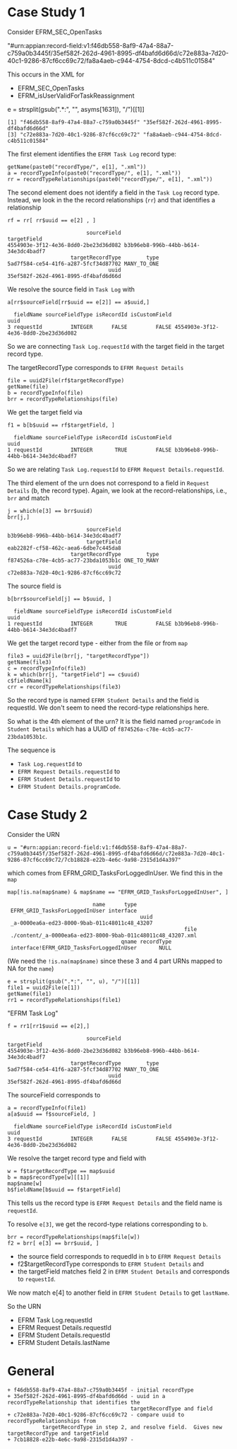 # Case Study 1
Consider EFRM_SEC_OpenTasks

"#urn:appian:record-field:v1:f46db558-8af9-47a4-88a7-c759a0b3445f/35ef582f-262d-4961-8995-df4bafd6d66d/c72e883a-7d20-40c1-9286-87cf6cc69c72/fa8a4aeb-c944-4754-8dcd-c4b511c01584" 


This occurs in the XML for 
+ EFRM_SEC_OpenTasks 
+ EFRM_isUserValidForTaskReassignment 


e = strsplit(gsub(".*:", "", asyms[1631]), "/")[[1]]
```
[1] "f46db558-8af9-47a4-88a7-c759a0b3445f" "35ef582f-262d-4961-8995-df4bafd6d66d"
[3] "c72e883a-7d20-40c1-9286-87cf6cc69c72" "fa8a4aeb-c944-4754-8dcd-c4b511c01584"
```

The first element identifies the `EFRM Task Log` record type:
```
getName(paste0("recordType/", e[1], ".xml"))
a = recordTypeInfo(paste0("recordType/", e[1], ".xml"))
rr = recordTypeRelationships(paste0("recordType/", e[1], ".xml"))
```

The second element does not identify a field in the `Task Log` record type.
Instead, we look in the the record relationships (`rr`) and that identifies a relationship
```
rf = rr[ rr$uuid == e[2] , ]
```
```
                         sourceField                          targetField
4554903e-3f12-4e36-8dd0-2be23d36d082 b3b96eb8-996b-44bb-b614-34e3dc4badf7
                    targetRecordType        type
5ad7f584-ce54-41f6-a287-5fcf34d87702 MANY_TO_ONE
                                uuid
35ef582f-262d-4961-8995-df4bafd6d66d
```

We resolve the source field in `Task Log` with 
```
a[rr$sourceField[rr$uuid == e[2]] == a$uuid,]
```
```
  fieldName sourceFieldType isRecordId isCustomField                                 uuid
3 requestId         INTEGER      FALSE         FALSE 4554903e-3f12-4e36-8dd0-2be23d36d082
```

So we are connecting `Task Log.requestId` with the target field in the target record type.


The targetRecordType corresponds to `EFRM Request Details`
```
file = uuid2File(rf$targetRecordType)
getName(file)
b = recordTypeInfo(file)
brr = recordTypeRelationships(file)
```
We get the target field via
```
f1 = b[b$uuid == rf$targetField, ]
```
```
  fieldName sourceFieldType isRecordId isCustomField                                 uuid
1 requestId         INTEGER       TRUE         FALSE b3b96eb8-996b-44bb-b614-34e3dc4badf7
```

So we are relating `Task Log.requestId` to `EFRM Request Details.requestId`.


The third element of the urn does not correspond to a field in `Request Details` (b, the record
type).  Again, we look at the record-relationships, i.e., `brr` and 
match 
```
j = which(e[3] == brr$uuid)
brr[j,]
```
```
                         sourceField
b3b96eb8-996b-44bb-b614-34e3dc4badf7
                         targetField
eab2282f-cf58-462c-aea6-6dbe7c445da8
                    targetRecordType        type
f874526a-c78e-4cb5-ac77-23bda1053b1c ONE_TO_MANY
                                uuid
c72e883a-7d20-40c1-9286-87cf6cc69c72
```

The source field is
```
b[brr$sourceField[j] == b$uuid, ]
```
```
  fieldName sourceFieldType isRecordId isCustomField                                 uuid
1 requestId         INTEGER       TRUE         FALSE b3b96eb8-996b-44bb-b614-34e3dc4badf7
```


We get the target record type - either from the file or from `map`
```
file3 = uuid2File(brr[j, "targetRecordType"])
getName(file3)
c = recordTypeInfo(file3)
k = which(brr[j, "targetField"] == c$uuid)
c$fieldName[k]
crr = recordTypeRelationships(file3)
```
So the record type is named `EFRM Student Details`
and the field is requestId.
We don't seem to need the record-type relationships here.


So what is the 4th element of the urn?
It is the field named `programCode` in `Student Details` which has a UUID of 
`f874526a-c78e-4cb5-ac77-23bda1053b1c`.


The sequence is 
+ `Task Log.requestId` to 
+ `EFRM Request Details.requestId` to 
+ `EFRM Student Details.requestId` to
+ `EFRM Student Details.programCode`.




# Case Study 2

Consider the URN 
```
u = "#urn:appian:record-field:v1:f46db558-8af9-47a4-88a7-c759a0b3445f/35ef582f-262d-4961-8995-df4bafd6d66d/c72e883a-7d20-40c1-9286-87cf6cc69c72/7cb18828-e22b-4e6c-9a98-2315d1d4a397" 
```
which comes from EFRM_GRID_TasksForLoggedInUser.
We find this in the `map`
```
map[!is.na(map$name) & map$name == "EFRM_GRID_TasksForLoggedInUser", ]
```
```
                           name      type
 EFRM_GRID_TasksForLoggedInUser interface
                                          uuid
 _a-0000ea6a-ed23-8000-9bab-011c48011c48_43207
                                                        file
 ./content/_a-0000ea6a-ed23-8000-9bab-011c48011c48_43207.xml
                                    qname recordType
 interface!EFRM_GRID_TasksForLoggedInUser       NULL
```
(We need the `!is.na(map$name)` since these 3 and 4 part URNs mapped to NA for the `name`)


```
e = strsplit(gsub(".*:", "", u), "/")[[1]]
file1 = uuid2File(e[1])
getName(file1)
rr1 = recordTypeRelationships(file1)
```
"EFRM Task Log"


```
f = rr1[rr1$uuid == e[2],]
```
```
                         sourceField                          targetField
4554903e-3f12-4e36-8dd0-2be23d36d082 b3b96eb8-996b-44bb-b614-34e3dc4badf7
                    targetRecordType        type
5ad7f584-ce54-41f6-a287-5fcf34d87702 MANY_TO_ONE
                                uuid
35ef582f-262d-4961-8995-df4bafd6d66d
```

The sourceField corresponds to 
```
a = recordTypeInfo(file1)
a[a$uuid == f$sourceField, ]
```
```
  fieldName sourceFieldType isRecordId isCustomField                                 uuid
3 requestId         INTEGER      FALSE         FALSE 4554903e-3f12-4e36-8dd0-2be23d36d082
```

We resolve the target record type and field with
```
w = f$targetRecordType == map$uuid
b = map$recordType[w][[1]]
map$name[w]
b$fieldName[b$uuid == f$targetField]
```
This tells us the record type is `EFRM Request Details` and the field name is `requestId`.



To resolve `e[3]`, we get the record-type relations corresponding to `b`.
```
brr = recordTypeRelationships(map$file[w])
f2 = brr[ e[3] == brr$uuid, ]
```
+ the source field corresponds to requedId in `b` to `EFRM Request Details`
+ f2$targetRecordType corresponds to `EFRM Student Details` and 
+ the targetField matches field 2 in `EFRM Student Details` and corresponds to `requestId`.



We now match e[4] to another field in `EFRM Student Details` to get `lastName`.

So the URN 
+ EFRM Task Log.requestId
+ EFRM Request Details.requestId
+ EFRM Student Details.requestId
+ EFRM Student Details.lastName



# General

```
+ f46db558-8af9-47a4-88a7-c759a0b3445f - initial recordType
+ 35ef582f-262d-4961-8995-df4bafd6d66d - uuid in a recordTypeRelationship that identifies the
                                       targetRecordType and field
+ c72e883a-7d20-40c1-9286-87cf6cc69c72 - compare uuid to recordTypeRelationships from
           targetRecordType in step 2, and resolve field.  Gives new targetRecordType and targetField
+ 7cb18828-e22b-4e6c-9a98-2315d1d4a397 - 

```
